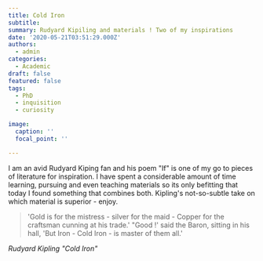 ```yaml
---
title: Cold Iron
subtitle: 
summary: Rudyard Kipiling and materials ! Two of my inspirations
date: '2020-05-21T03:51:29.000Z'
authors:
  - admin
categories:
  - Academic
draft: false 
featured: false
tags:
  - PhD
  - inquisition
  - curiosity

image:
  caption: ''
  focal_point: ''

---
```


I am an avid Rudyard Kiping fan and his poem "If" is one of my go to pieces of literature for inspiration. I have spent a considerable amount of time learning, pursuing and even teaching materials so its only befitting that today I found something that combines both. Kipling's not-so-subtle take on which material is superior - enjoy.

>'Gold is for the mistress - silver for the maid -
Copper for the craftsman cunning at his trade.'
"Good !' said the Baron, sitting in his hall, 
'But Iron - Cold Iron - is master of them all.'

_Rudyard Kipling_ _"Cold Iron"_

